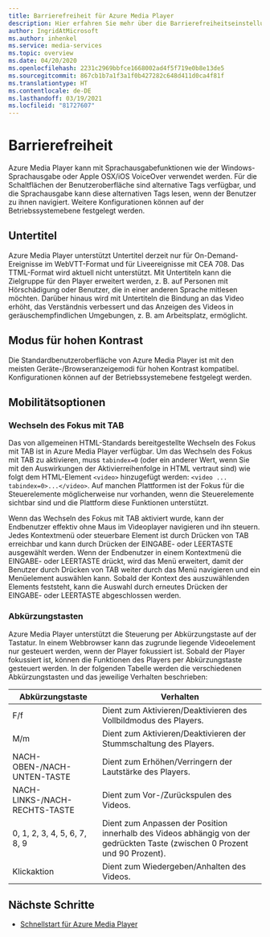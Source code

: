 ```yaml
---
title: Barrierefreiheit für Azure Media Player
description: Hier erfahren Sie mehr über die Barrierefreiheitseinstellungen von Azure Media Player.
author: IngridAtMicrosoft
ms.author: inhenkel
ms.service: media-services
ms.topic: overview
ms.date: 04/20/2020
ms.openlocfilehash: 2231c2969bbfce1668002ad4f5f719e0b8e13de5
ms.sourcegitcommit: 867cb1b7a1f3a1f0b427282c648d411d0ca4f81f
ms.translationtype: HT
ms.contentlocale: de-DE
ms.lasthandoff: 03/19/2021
ms.locfileid: "81727607"
---
```

# <a name="accessibility"></a>Barrierefreiheit #

Azure Media Player kann mit Sprachausgabefunktionen wie der Windows-Sprachausgabe oder Apple OSX/iOS VoiceOver verwendet werden. Für die Schaltflächen der Benutzeroberfläche sind alternative Tags verfügbar, und die Sprachausgabe kann diese alternativen Tags lesen, wenn der Benutzer zu ihnen navigiert. Weitere Konfigurationen können auf der Betriebssystemebene festgelegt werden.

## <a name="captions-and-subtitles"></a>Untertitel ##

Azure Media Player unterstützt Untertitel derzeit nur für On-Demand-Ereignisse im WebVTT-Format und für Liveereignisse mit CEA 708. Das TTML-Format wird aktuell nicht unterstützt. Mit Untertiteln kann die Zielgruppe für den Player erweitert werden, z. B. auf Personen mit Hörschädigung oder Benutzer, die in einer anderen Sprache mitlesen möchten. Darüber hinaus wird mit Untertiteln die Bindung an das Video erhöht, das Verständnis verbessert und das Anzeigen des Videos in geräuschempfindlichen Umgebungen, z. B. am Arbeitsplatz, ermöglicht.  

## <a name="high-contrast-mode"></a>Modus für hohen Kontrast ##

Die Standardbenutzeroberfläche von Azure Media Player ist mit den meisten Geräte-/Browseranzeigemodi für hohen Kontrast kompatibel. Konfigurationen können auf der Betriebssystemebene festgelegt werden.

## <a name="mobility-options"></a>Mobilitätsoptionen ##

### <a name="tabbing-focus"></a>Wechseln des Fokus mit TAB ###

Das von allgemeinen HTML-Standards bereitgestellte Wechseln des Fokus mit TAB ist in Azure Media Player verfügbar. Um das Wechseln des Fokus mit TAB zu aktivieren, muss `tabindex=0` (oder ein anderer Wert, wenn Sie mit den Auswirkungen der Aktivierreihenfolge in HTML vertraut sind) wie folgt dem HTML-Element `<video>` hinzugefügt werden: `<video ... tabindex=0>...</video>`. Auf manchen Plattformen ist der Fokus für die Steuerelemente möglicherweise nur vorhanden, wenn die Steuerelemente sichtbar sind und die Plattform diese Funktionen unterstützt.

Wenn das Wechseln des Fokus mit TAB aktiviert wurde, kann der Endbenutzer effektiv ohne Maus im Videoplayer navigieren und ihn steuern. Jedes Kontextmenü oder steuerbare Element ist durch Drücken von TAB erreichbar und kann durch Drücken der EINGABE- oder LEERTASTE ausgewählt werden. Wenn der Endbenutzer in einem Kontextmenü die EINGABE- oder LEERTASTE drückt, wird das Menü erweitert, damit der Benutzer durch Drücken von TAB weiter durch das Menü navigieren und ein Menüelement auswählen kann. Sobald der Kontext des auszuwählenden Elements feststeht, kann die Auswahl durch erneutes Drücken der EINGABE- oder LEERTASTE abgeschlossen werden.

### <a name="hotkeys"></a>Abkürzungstasten ###

Azure Media Player unterstützt die Steuerung per Abkürzungstaste auf der Tastatur. In einem Webbrowser kann das zugrunde liegende Videoelement nur gesteuert werden, wenn der Player fokussiert ist. Sobald der Player fokussiert ist, können die Funktionen des Players per Abkürzungstaste gesteuert werden.  In der folgenden Tabelle werden die verschiedenen Abkürzungstasten und das jeweilige Verhalten beschrieben:

| Abkürzungstaste              | Verhalten                                                                |
|----------------------|-------------------------------------------------------------------------|
| F/f                  | Dient zum Aktivieren/Deaktivieren des Vollbildmodus des Players.                                  |
| M/m                  | Dient zum Aktivieren/Deaktivieren der Stummschaltung des Players.                                          |
| NACH-OBEN-/NACH-UNTEN-TASTE    | Dient zum Erhöhen/Verringern der Lautstärke des Players.                                    |
| NACH-LINKS-/NACH-RECHTS-TASTE | Dient zum Vor-/Zurückspulen des Videos.                                  |
| 0, 1, 2, 3, 4, 5, 6, 7, 8, 9  | Dient zum Anpassen der Position innerhalb des Videos abhängig von der gedrückten Taste (zwischen 0 Prozent und 90 Prozent). |
| Klickaktion         | Dient zum Wiedergeben/Anhalten des Videos.                                                   |

## <a name="next-steps"></a>Nächste Schritte

<!---Some context for the following links goes here--->
- [Schnellstart für Azure Media Player](azure-media-player-quickstart.md)